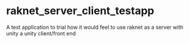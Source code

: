 # raknet_server_client_testapp
A test application to trial how it would feel to use raknet as a server with unity a unity client/front end

